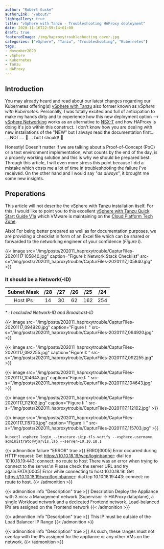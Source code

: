 ```yaml
---
author: "Robert Guske"
authorLink: "/about/"
lightgallery: true
title: "vSphere with Tanzu - Troubleshooting HAProxy deployment"
date: 2020-11-16T22:59:14+01:00
draft: true
featuredImage: /img/haproxytroubleshooting_cover.jpg
categories: ["vSphere", "Tanzu", "Troubleshooting", "Kubernetes"]
tags:
- November2020
- vSphere
- Kubernetes
- Tanzu
- HAProxy
---
```

## Introduction

You may already heard and read about our latest changes regarding our Kubernetes offering(s) [vSphere with Tanzu](https://docs.vmware.com/en/VMware-vSphere/7.0/vmware-vsphere-with-tanzu/GUID-C163490C-BE03-4DFE-8A03-5316D3245765.html) also former known as *vSphere with Kubernetes*. Personally, I was totally excited and full of anticipation to make my hands dirty and to experience how this new deployment option --> [vSphere Networking](https://docs.vmware.com/en/VMware-vSphere/7.0/vmware-vsphere-with-tanzu/GUID-C3048E95-6E9D-4AC3-BE96-44446D288A7D.html) works as an alternative to [NSX-T](https://docs.vmware.com/en/VMware-vSphere/7.0/vmware-vsphere-with-tanzu/GUID-B1388E77-2EEC-41E2-8681-5AE549D50C77.html) and how HAProxy is doing it's job within this construct. I don't know how you are dealing with new installations of the "NEW" but I always read the documentation first... ... NOT ... :speak_no_evil: ... but I should! :see_no_evil:

Honestly! Doesn't matter if we are talking about a Proof-of-Concept (PoC) or a test environment implementation, what counts by the end of the day, is a properly working solution and this is why we should be prepared best. Through this article, I will even more stress this point because I did a mistake which costs me a lot of time in troubleshooting the failure I've received. On the other hand and I would say "*as always*", it brought me some new insights.

## Preperations

This article will not describe the vSphere with Tanzu installation itself. For this, I would like to point you to this excellent [vSphere with Tanzu Quick Start Guide V1a](https://core.vmware.com/resource/vsphere-tanzu-quick-start-guide-v1a#_Toc53677531) which VMware is maintaining on the [Cloud Platform Tech Zone](https://core.vmware.com/).

Also! For being better prepared as well as for documentation purposes, we are providing a checklist in form of an Excel file which can be shared or forwarded to the networking engineer of your confidence (*Figure I*).

{{< image src="/img/posts/202011_haproxytrouble/CapturFiles-20201117_105840.jpg" caption="Figure I: Network Stack Checklist" src-s="/img/posts/202011_haproxytrouble/CapturFiles-20201117_105840.jpg" >}}

### It should be a Network(-ID)




| Subnet Mask | /28 | /27 | /26 | /25 | /24 |
|:---: |:---: |:---: | :---: | :---: | :---:
| Host IPs | 14 | 30 | 62 | 162 | 254 |

*\* : I excluded Network-ID and Broadcast-ID*



{{< image src="/img/posts/202011_haproxytrouble/CapturFiles-20201117_094920.jpg" caption="Figure I: " src-s="/img/posts/202011_haproxytrouble/CapturFiles-20201117_094920.jpg" >}}

{{< image src="/img/posts/202011_haproxytrouble/CapturFiles-20201117_092255.jpg" caption="Figure I: " src-s="/img/posts/202011_haproxytrouble/CapturFiles-20201117_092255.jpg" >}}



{{< image src="/img/posts/202011_haproxytrouble/CapturFiles-20201117_104643.jpg" caption="Figure I: " src-s="/img/posts/202011_haproxytrouble/CapturFiles-20201117_104643.jpg" >}}



{{< image src="/img/posts/202011_haproxytrouble/CapturFiles-20201117_112102.jpg" caption="Figure I: " src-s="/img/posts/202011_haproxytrouble/CapturFiles-20201117_112102.jpg" >}}

{{< image src="/img/posts/202011_haproxytrouble/CapturFiles-20201117_115703.jpg" caption="Figure I: " src-s="/img/posts/202011_haproxytrouble/CapturFiles-20201117_115703.jpg" >}}

`kubectl vsphere login --insecure-skip-tls-verify --vsphere-username administrator@jarvis.lab --server=10.10.18.1`

{{< admonition failure "ERROR" true >}}
ERRO[0005] Error occurred during HTTP request: Get https://10.10.18.19/wcp/loginbanner: dial tcp 10.10.18.19:443: connect: no route to host
There was an error when trying to connect to the server.\n
Please check the server URL and try again.FATA[0005] Error while connecting to host 10.10.18.19: Get https://10.10.18.19/wcp/loginbanner: dial tcp 10.10.18.19:443: connect: no route to host.
{{< /admonition >}}


{{< admonition info "Description" true >}}
Description
Deploy the Appliance with 3 nics: a Management network (Supervisor -> HAProxy dataplane), a single Workload network and a dedicated Frontend network. Load-balanced IPs are assigned on the Frontend network
{{< /admonition >}}




{{< admonition info "Description" true >}}
This IP must be outside of the Load Balancer IP Range
{{< /admonition >}}



{{< admonition info "Description" true >}}
As such, these ranges must not overlap with the IPs assigned for the appliance or any other VMs on the network.
{{< /admonition >}}